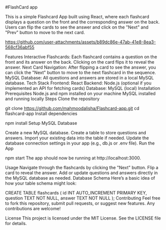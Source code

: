 #FlashCard app

This is a simple Flashcard App built using React, where each flashcard displays a question on the front and the corresponding answer on the back. Users can flip the cards to see the answer and click on the "Next" and "Prev" button to move to the next card.




https://github.com/user-attachments/assets/b89dc86e-47ab-41e8-8ea3-568cf36abf55


Features
Interactive Flashcards: Each flashcard contains a question on the front and its answer on the back. Clicking on the card flips it to reveal the answer.
Next Card Navigation: After flipping a card to see the answer, you can click the "Next" button to move to the next flashcard in the sequence.
MySQL Database: All questions and answers are stored in a local MySQL database.
Tech Stack
Frontend: React
Backend: Node.js (optional if you implemented an API for fetching cards)
Database: MySQL (local)
Installation
Prerequisites
Node.js and npm installed on your machine
MySQL installed and running locally
Steps
Clone the repository


git clone https://github.com/mahmoodalisha/Flashcard-app.git
cd flashcard-app
Install dependencies


npm install
Setup MySQL Database

Create a new MySQL database.
Create a table to store questions and answers.
Import your existing data into the table if needed.
Update the database connection settings in your app (e.g., db.js or .env file).
Run the App


npm start
The app should now be running at http://localhost:3000.

Usage
Navigate through the flashcards by clicking the "Next" button.
Flip a card to reveal the answer.
Add or update questions and answers directly in the MySQL database as needed.
Database Schema
Here’s a basic idea of how your table schema might look:


CREATE TABLE flashcards (
    id INT AUTO_INCREMENT PRIMARY KEY,
    question TEXT NOT NULL,
    answer TEXT NOT NULL
);
Contributing
Feel free to fork this repository, submit pull requests, or suggest new features. Any contributions are welcome!

License
This project is licensed under the MIT License. See the LICENSE file for details.
